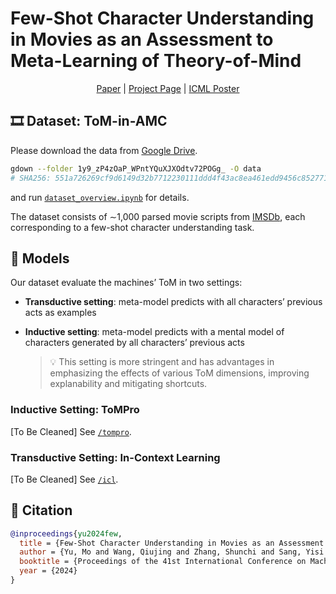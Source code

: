 # Few-Shot Character Understanding in Movies as an Assessment to Meta-Learning of Theory-of-Mind

<p align="center">
    <a href="https://proceedings.mlr.press/v235/yu24n.html">Paper</a> |
    <a href="https://shunchizhang.github.io/tom-in-amc">Project Page</a> |
    <a href="https://icml.cc/virtual/2024/poster/33732">ICML Poster</a>
</p>

## :film_strip: Dataset: ToM-in-AMC

Please download the data from [Google Drive](https://drive.google.com/drive/folders/1y9_zP4zOaP_WPntYQuXJXOdtv72POGg_?usp=sharing).

```sh
gdown --folder 1y9_zP4zOaP_WPntYQuXJXOdtv72POGg_ -O data
# SHA256: 551a726269cf9d6149d32b7712230111ddd4f43ac8ea461edd9456c8527711ad
```

and run [`dataset_overview.ipynb`](/dataset_overview.ipynb) for details.

The dataset consists of ∼1,000 parsed movie scripts from [IMSDb](https://imsdb.com), each corresponding to a few-shot character understanding task.

## :robot: Models

Our dataset evaluate the machines’ ToM in two settings:
- **Transductive setting**: meta-model predicts with all characters’ previous acts as examples
- **Inductive setting**: meta-model predicts with a mental model of characters generated by all characters’ previous acts

  > :bulb: This setting is more stringent and has advantages in emphasizing the effects of various ToM dimensions, improving explanability and mitigating shortcuts.

### Inductive Setting: ToMPro

[To Be Cleaned] See [`/tompro`](/tompro).

### Transductive Setting: In-Context Learning

[To Be Cleaned] See [`/icl`](/icl).

## :pencil: Citation

```bibtex
@inproceedings{yu2024few,
  title = {Few-Shot Character Understanding in Movies as an Assessment to Meta-Learning of Theory-of-Mind},
  author = {Yu, Mo and Wang, Qiujing and Zhang, Shunchi and Sang, Yisi and Pu, Kangsheng and Wei, Zekai and Wang, Han and Xu, Liyan and Li, Jing and Yu, Yue and Zhou, Jie},
  booktitle = {Proceedings of the 41st International Conference on Machine Learning},
  year = {2024}
}
```
